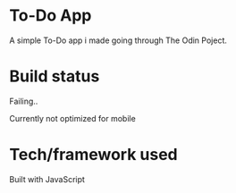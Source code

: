 # To-Do App
A simple To-Do app i made going through The Odin Poject.

# Build status
Failing..

Currently not optimized for mobile

# Tech/framework used
Built with JavaScript




